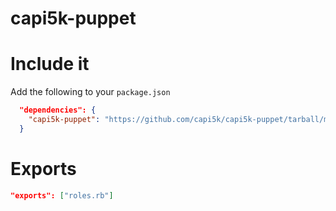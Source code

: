 capi5k-puppet
=============

# Include it

Add the following to your ```package.json```

```json
  "dependencies": {
    "capi5k-puppet": "https://github.com/capi5k/capi5k-puppet/tarball/master"
  } 
```


# Exports

```json
"exports": ["roles.rb"]
```
